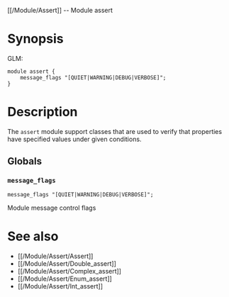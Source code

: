 [[/Module/Assert]] -- Module assert

# Synopsis

GLM:

~~~
module assert {
	message_flags "[QUIET|WARNING|DEBUG|VERBOSE]";
}
~~~

# Description

The `assert` module support classes that are used to verify that properties have specified values under given conditions.

## Globals

### `message_flags`

~~~
message_flags "[QUIET|WARNING|DEBUG|VERBOSE]";
~~~

Module message control flags

# See also

* [[/Module/Assert/Assert]]
* [[/Module/Assert/Double_assert]]
* [[/Module/Assert/Complex_assert]]
* [[/Module/Assert/Enum_assert]]
* [[/Module/Assert/Int_assert]]

